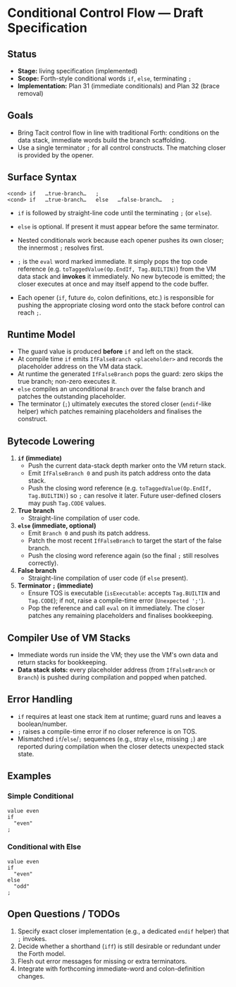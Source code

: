 # Conditional Control Flow — Draft Specification

## Status
- **Stage:** living specification (implemented)
- **Scope:** Forth-style conditional words `if`, `else`, terminating `;`
- **Implementation:** Plan 31 (immediate conditionals) and Plan 32 (brace removal)

## Goals
- Bring Tacit control flow in line with traditional Forth: conditions on the data stack, immediate words build the branch scaffolding.
- Use a single terminator `;` for all control constructs. The matching closer is provided by the opener.


## Surface Syntax
```
<cond> if   …true-branch…   ;
<cond> if   …true-branch…   else   …false-branch…   ;
```
- `if` is followed by straight-line code until the terminating `;` (or `else`).
- `else` is optional. If present it must appear before the same terminator.
- Nested conditionals work because each opener pushes its own closer; the innermost `;` resolves first.

- `;` is the `eval` word marked immediate. It simply pops the top code reference (e.g. `toTaggedValue(Op.EndIf, Tag.BUILTIN)`) from the VM data stack and **invokes** it immediately. No new bytecode is emitted; the closer executes at once and may itself append to the code buffer.
- Each opener (`if`, future `do`, colon definitions, etc.) is responsible for pushing the appropriate closing word onto the stack before control can reach `;`.

## Runtime Model
- The guard value is produced **before** `if` and left on the stack.
- At compile time `if` emits `IfFalseBranch <placeholder>` and records the placeholder address on the VM data stack.
- At runtime the generated `IfFalseBranch` pops the guard: zero skips the true branch; non-zero executes it.
- `else` compiles an unconditional `Branch` over the false branch and patches the outstanding placeholder.
- The terminator (`;`) ultimately executes the stored closer (`endif`-like helper) which patches remaining placeholders and finalises the construct.

## Bytecode Lowering
1. **`if` (immediate)**
   - Push the current data-stack depth marker onto the VM return stack.
   - Emit `IfFalseBranch 0` and push its patch address onto the data stack.
   - Push the closing word reference (e.g. `toTaggedValue(Op.EndIf, Tag.BUILTIN)`) so `;` can resolve it later. Future user-defined closers may push `Tag.CODE` values.
2. **True branch**
   - Straight-line compilation of user code.
3. **`else` (immediate, optional)**
   - Emit `Branch 0` and push its patch address.
   - Patch the most recent `IfFalseBranch` to target the start of the false branch.
   - Push the closing word reference again (so the final `;` still resolves correctly).
4. **False branch**
   - Straight-line compilation of user code (if `else` present).
5. **Terminator `;` (immediate)**
   - Ensure TOS is executable (`isExecutable`: accepts `Tag.BUILTIN` and `Tag.CODE`); if not, raise a compile-time error (`Unexpected ';'`).
   - Pop the reference and call `eval` on it immediately. The closer patches any remaining placeholders and finalises bookkeeping.

## Compiler Use of VM Stacks
- Immediate words run inside the VM; they use the VM's own data and return stacks for bookkeeping.
- **Data stack slots:** every placeholder address (from `IfFalseBranch` or `Branch`) is pushed during compilation and popped when patched.

## Error Handling
- `if` requires at least one stack item at runtime; guard runs and leaves a boolean/number.
- `;` raises a compile-time error if no closer reference is on TOS.
- Mismatched `if`/`else`/`;` sequences (e.g., stray `else`, missing `;`) are reported during compilation when the closer detects unexpected stack state.

## Examples
### Simple Conditional
```
value even
if
  "even"
;
```

### Conditional with Else
```
value even
if
  "even"
else
  "odd"
;
```

## Open Questions / TODOs
1. Specify exact closer implementation (e.g., a dedicated `endif` helper) that `;` invokes.
2. Decide whether a shorthand (`iff`) is still desirable or redundant under the Forth model.
3. Flesh out error messages for missing or extra terminators.
4. Integrate with forthcoming immediate-word and colon-definition changes.
